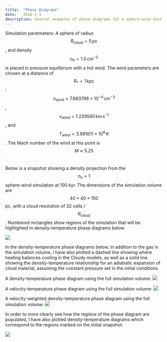 ```yaml
---
title:  "Phase Diagrams"
date:   2016-2-3
description: Several examples of phase diagrams for a sphere-wind test
---
```


Simulation paratmeters:
A sphere of radius $$R_{\mathrm{cloud}} = 5\,\mathrm{pc}$$, and density $$n_h = 1.0 \,\mathrm{cm}^{-3}$$ is placed 
in pressure equilibrium with a hot wind. The wind parameters are chosen at a distance of $$R_{*} = 1\,\mathrm{kpc}$$:
$$n_{wind} = 7.683798 \times 10^{-4}\,\mathrm{cm}^{-3}$$, $$v_{wind} = 1.229560\,\mathrm{km}\,\mathrm{s}^{-1}$$,
and $$T_{wind} = 3.991611 \times 10^{6}\,\mathrm{K}$$. The Mach number of the wind at this point is $$M \approx 5.25$$.

Below is a snapshot showing a density projection from the $$n_h = 1$$ sphere-wind simulation at 100 kyr. The dimensions
of the simulation volume are $$40 \times 40 \times 150$$ pc, with a cloud resolution of 32 cells / $$R_{\mathrm{cloud}}$$.
Numbered rectangles show regions of the simulation that will be highlighted in density-temperature phase diagrams below.

<img src="{{ site.url }}assets/images/sphere_wind_n1_100.png">

In the density-temperature phase diagrams below, in addition to the gas in the simulation volume, 
I have also plotted a dashed line showing where heating balances cooling in the Cloudy models, as 
well as a solid line showing the density-temperature relationship for an adiabatic expansion of cloud 
material, assuming the constant pressure set in the initial conditions.

A density-temperature phase diagram using the full simulation volume:
<img src="{{ site.url }}assets/images/nT_100.png">

A velocity-temperature phase diagram using the full simulation volume:
<img src="{{ site.url }}assets/images/vT_100.png">

A velocity-weighted density-temperature phase diagram using the full simulation volume:
<img src="{{ site.url }}assets/images/nvT_100.png">


In order to more clearly see how the regions of the phase diagram are populated, I have also plotted 
density-temperature diagrams which correspond to the regions marked on the initial snapshot.

<img src="{{ site.url }}assets/images/subregions_100.png">

